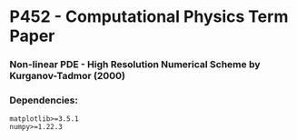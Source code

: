 # P452 - Computational Physics Term Paper

### Non-linear PDE - High Resolution Numerical Scheme by Kurganov-Tadmor (2000)

### Dependencies:
```
matplotlib>=3.5.1
numpy>=1.22.3
```
